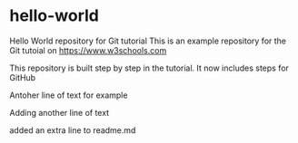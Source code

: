# hello-world

Hello World repository for Git tutorial
This is an example repository for the Git tutoial on https://www.w3schools.com

This repository is built step by step in the tutorial.
It now includes steps for GitHub

Antoher line of text for example

Adding another line of text

added an extra line to readme.md
